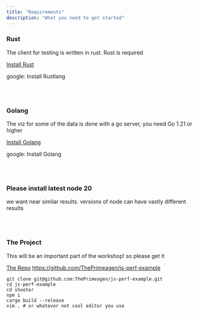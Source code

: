 ```yaml
---
title: "Requirements"
description: "What you need to get started"
---
```


### Rust
The client for testing is written in rust.  Rust is required

[Install Rust](https://www.rust-lang.org/tools/install)

google: Install Rustlang

<br/>
<br/>

### Golang
The viz for some of the data is done with a go server, you need Go 1.21 or
higher

[Install Golang](https://go.dev/doc/install)

google: Install Golang

<br/>
<br/>

### Please install latest node 20
we want near similar results.  versions of node can have vastly different
results

<br/>
<br/>

### The Project
This will be an important part of the workshop!  so please get it

[The Repo](https://github.com/ThePrimeagen/js-perf-example)
https://github.com/ThePrimeagen/js-perf-example

```
git clone git@github.com:ThePrimeagen/js-perf-example.git
cd js-perf-example
cd shooter
npm i
cargo build --release
vim . # or whatever not cool editor you use
```

<br/>
<br/>
<br/>
<br/>
<br/>
<br/>
<br/>
<br/>
<br/>
<br/>
<br/>
<br/>
<br/>
<br/>
<br/>

